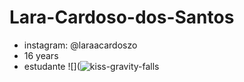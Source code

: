 # Lara-Cardoso-dos-Santos
- instagram: @laraacardoszo
- 16 years
- estudante 
![](![kiss-gravity-falls](https://github.com/larinhacs07/larinhacs07/assets/148966862/4cc9e148-7337-468a-83a4-06174775216c)
